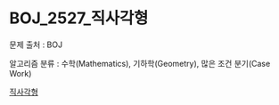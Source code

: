 # BOJ_2527_직사각형
문제 출처 : BOJ

알고리즘 분류 : 수학(Mathematics), 기하학(Geometry), 많은 조건 분기(Case Work)

[직사각형](https://www.acmicpc.net/problem/2527)